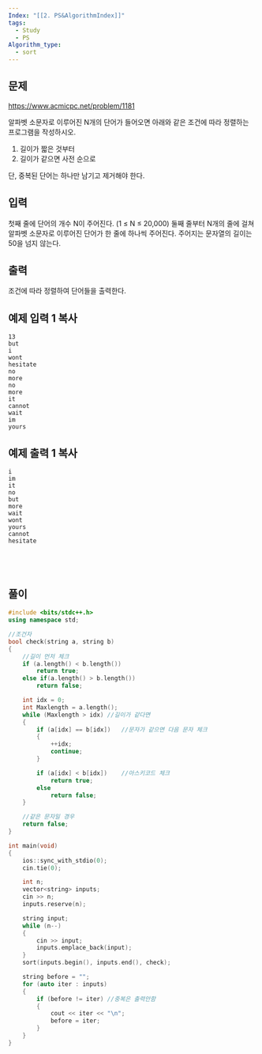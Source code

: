 ```yaml
---
Index: "[[2. PS&AlgorithmIndex]]"
tags:
  - Study
  - PS
Algorithm_type:
  - sort
---
```


## 문제
https://www.acmicpc.net/problem/1181

알파벳 소문자로 이루어진 N개의 단어가 들어오면 아래와 같은 조건에 따라 정렬하는 프로그램을 작성하시오.

1. 길이가 짧은 것부터
2. 길이가 같으면 사전 순으로

단, 중복된 단어는 하나만 남기고 제거해야 한다.

## 입력

첫째 줄에 단어의 개수 N이 주어진다. (1 ≤ N ≤ 20,000) 둘째 줄부터 N개의 줄에 걸쳐 알파벳 소문자로 이루어진 단어가 한 줄에 하나씩 주어진다. 주어지는 문자열의 길이는 50을 넘지 않는다.

## 출력

조건에 따라 정렬하여 단어들을 출력한다.

## 예제 입력 1 복사
```
13
but
i
wont
hesitate
no
more
no
more
it
cannot
wait
im
yours
```

## 예제 출력 1 복사
```
i
im
it
no
but
more
wait
wont
yours
cannot
hesitate
```

   
---
## 풀이
```cpp
#include <bits/stdc++.h>
using namespace std;

//조건자
bool check(string a, string b)
{
	//길이 먼저 체크
	if (a.length() < b.length())
		return true;
	else if(a.length() > b.length())
		return false;

	int idx = 0;
	int Maxlength = a.length();
	while (Maxlength > idx)	//길이가 같다면
	{
		if (a[idx] == b[idx])	//문자가 같으면 다음 문자 체크
		{
			++idx;
			continue;
		}

		if (a[idx] < b[idx])	//아스키코드 체크
			return true;
		else 
			return false;
	}

	//같은 문자일 경우
	return false;
}

int main(void)
{
	ios::sync_with_stdio(0);
	cin.tie(0);

	int n;
	vector<string> inputs;
	cin >> n;
	inputs.reserve(n);

	string input;
	while (n--)
	{
		cin >> input;
		inputs.emplace_back(input);
	}
	sort(inputs.begin(), inputs.end(), check);

	string before = "";
	for (auto iter : inputs)
	{
		if (before != iter) //중복은 출력안함
		{
			cout << iter << "\n";
			before = iter;
		}
	}
}

```
